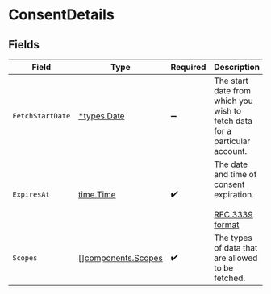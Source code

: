 # ConsentDetails


## Fields

| Field                                                                                               | Type                                                                                                | Required                                                                                            | Description                                                                                         | Example                                                                                             |
| --------------------------------------------------------------------------------------------------- | --------------------------------------------------------------------------------------------------- | --------------------------------------------------------------------------------------------------- | --------------------------------------------------------------------------------------------------- | --------------------------------------------------------------------------------------------------- |
| `FetchStartDate`                                                                                    | [*types.Date](../../types/date.md)                                                                  | :heavy_minus_sign:                                                                                  | The start date from which you wish to fetch data for a particular account.                          | 2020-01-26                                                                                          |
| `ExpiresAt`                                                                                         | [time.Time](https://pkg.go.dev/time#Time)                                                           | :heavy_check_mark:                                                                                  | The date and time of consent expiration.<br/><br/>[RFC 3339 format](https://www.rfc-editor.org/rfc/rfc3339) | 2024-01-26T02:25:34.569+00:00                                                                       |
| `Scopes`                                                                                            | [][components.Scopes](../../models/components/scopes.md)                                            | :heavy_check_mark:                                                                                  | The types of data that are allowed to be fetched.                                                   |                                                                                                     |